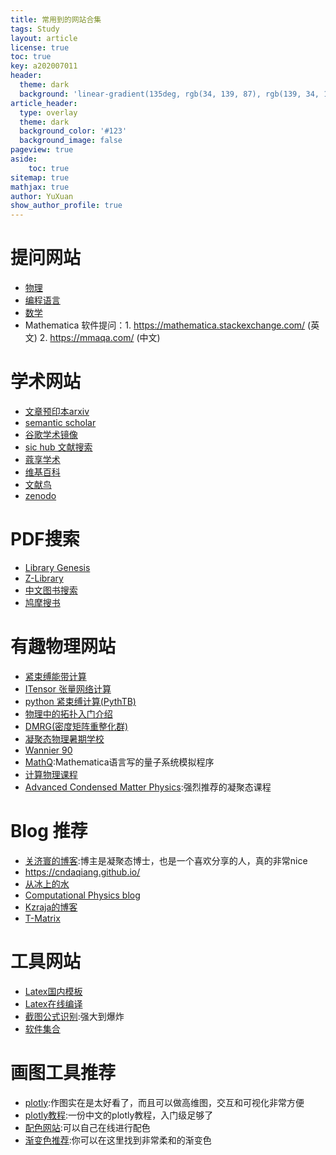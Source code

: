```yaml
---
title: 常用到的网站合集
tags: Study
layout: article
license: true
toc: true
key: a202007011
header:
  theme: dark
  background: 'linear-gradient(135deg, rgb(34, 139, 87), rgb(139, 34, 139))'
article_header:
  type: overlay
  theme: dark
  background_color: '#123'
  background_image: false
pageview: true
aside:
    toc: true
sitemap: true
mathjax: true
author: YuXuan
show_author_profile: true
---
```


# 提问网站

- [物理]( https://physics.stackexchange.com/ )
- [编程语言](https://stackoverflow.com/ )
- [数学]( https://math.stackexchange.com/ )
- Mathematica 软件提问：1. https://mathematica.stackexchange.com/ (英文)   2. https://mmaqa.com/  (中文)

# 学术网站

- [文章预印本arxiv]( https://arxiv.org/ )
- [semantic scholar]( https://www.semanticscholar.org/ )
- [谷歌学术镜像]( https://ac.scmor.com/ )
- [sic hub 文献搜索]( http://www.6453.net/ )
- [蔻享学术]( https://www.koushare.com/ )
- [维基百科]( https://www.wikipedia.org/ )
- [文献鸟]( https://www.storkapp.me/main.php )
- [zenodo]( https://zenodo.org/ )

# PDF搜索

- [Library Genesis]( http://gen.lib.rus.ec/ )
- [Z-Library]( https://z-lib.org/ )
- [中文图书搜索]( http://www.toplinks.cc/s/ )
- [鸠摩搜书]( https://www.jiumodiary.com/ )

# 有趣物理网站

- [紧束缚能带计算]( http://lampx.tugraz.at/~hadley/ss1/bands/tbtable/tbtable.html )
- [ITensor 张量网络计算]( http://itensor.org/ )
- [python 紧束缚计算(PythTB)]( https://www.physics.rutgers.edu/pythtb/index.html )
- [物理中的拓扑入门介绍]( https://nbviewer.jupyter.org/url/topocondmat.org/notebooks/syllabus.ipynb )
- [DMRG(密度矩阵重整化群)]( https://www.tensors.net/j-dmrg )
- [凝聚态物理暑期学校]( https://www.cond-mat.de/events/ )
- [Wannier 90]( http://www.wannier.org/ )
- [MathQ](https://www.icmm.csic.es/sanjose/MathQ/MathQ.html ):Mathematica语言写的量子系统模拟程序
- [计算物理课程]( https://young.physics.ucsc.edu/115/ )
- [Advanced Condensed Matter Physics]( http://www-personal.umich.edu/~sunkai/teaching/Fall_2013/phys620.html ):强烈推荐的凝聚态课程

# Blog 推荐

- [关济寰的博客]( http://www.guanjihuan.com/ ):博主是凝聚态博士，也是一个喜欢分享的人，真的非常nice
- [ https://cndaqiang.github.io/ ]( https://cndaqiang.github.io/ )
- [从冰上的水]( https://zqw.ink/ )
- [ Computational Physics blog ]( https://compphys.go.ro/ )
- [Kzraja的博客]( http://blog.czarja.tk/ )
- [T-Matrix]( https://www.giss.nasa.gov/staff/mmishchenko/t_matrix.html )

# 工具网站

- [Latex国内模板]( https://www.latexstudio.net/ )
- [Latex在线编译]( https://www.overleaf.com/login? )
- [截图公式识别]( https://www.latexlive.com/## ):强大到爆炸
- [软件集合]( https://www.ssdax.com/ )

# 画图工具推荐

- [plotly]( https://plotly.com/python/ ):作图实在是太好看了，而且可以做高维图，交互和可视化非常方便
- [plotly教程]( https://www.cnblogs.com/traditional/p/12505154.html ):一份中文的plotly教程，入门级足够了
- [配色网站]( http://www.peise.net/tools/web/ ):可以自己在线进行配色
- [渐变色推荐]( https://uigradients.com/#Passion ):你可以在这里找到非常柔和的渐变色